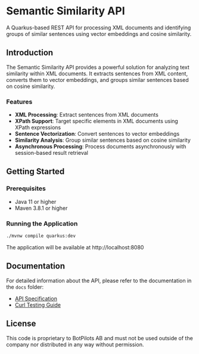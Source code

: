 # Semantic Similarity API

A Quarkus-based REST API for processing XML documents and identifying groups of similar sentences using vector embeddings and cosine similarity.

## Introduction

The Semantic Similarity API provides a powerful solution for analyzing text similarity within XML documents. It extracts sentences from XML content, converts them to vector embeddings, and groups similar sentences based on cosine similarity.

### Features

- **XML Processing**: Extract sentences from XML documents
- **XPath Support**: Target specific elements in XML documents using XPath expressions
- **Sentence Vectorization**: Convert sentences to vector embeddings
- **Similarity Analysis**: Group similar sentences based on cosine similarity
- **Asynchronous Processing**: Process documents asynchronously with session-based result retrieval

## Getting Started

### Prerequisites

- Java 11 or higher
- Maven 3.8.1 or higher

### Running the Application

```bash
./mvnw compile quarkus:dev
```

The application will be available at http://localhost:8080

## Documentation

For detailed information about the API, please refer to the documentation in the `docs` folder:

- [API Specification](docs/api-specification.md) 
- [Curl Testing Guide](docs/curl-testing.md)

## License

This code is proprietary to BotPilots AB and must not be used outside of the company nor distributed in any way without permission.